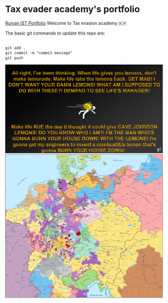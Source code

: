 # Tax evader academy's portfolio
[Ruiyan IST Portfolio](https://github.com/FiveRandomDollars/ist-portfolio-ruiyan8)
Welcome to Tax evasion academy :north_korea:

The basic git commands to update this repo are:
```

git add .
git commit -m "commit message"
git push
```

![Tux](1856399288-portal-2_00254689.jpg)
![Tux](holy-roman.png)
